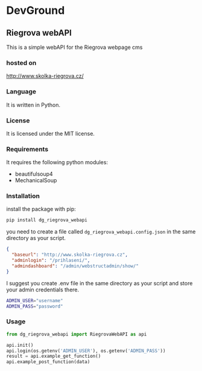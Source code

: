 # DevGround

## Riegrova webAPI

This is a simple webAPI for the Riegrova webpage cms

### hosted on

http://www.skolka-riegrova.cz/

### Language

It is written in Python.

### License

It is licensed under the MIT license.

### Requirements

It requires the following python modules:

- beautifulsoup4
- MechanicalSoup

### Installation

install the package with pip:

```bash
pip install dg_riegrova_webapi
```

you need to create a file called `dg_riegrova_webapi.config.json` in the same directory as your script.

```json
{
  "baseurl": "http://www.skolka-riegrova.cz",
  "adminlogin": "/prihlaseni/",
  "admindashboard": "/admin/webstructadmin/show/"
}
```

I suggest you create .env file in the same directory as your script and store your admin credentials there.

```bash
ADMIN_USER="username"
ADMIN_PASS="password"
```

### Usage

```python
from dg_riegrova_webapi import RiegrovaWebAPI as api

api.init()
api.login(os.getenv('ADMIN_USER'), os.getenv('ADMIN_PASS'))
result = api.example_get_function()
api.example_post_function(data)
```
